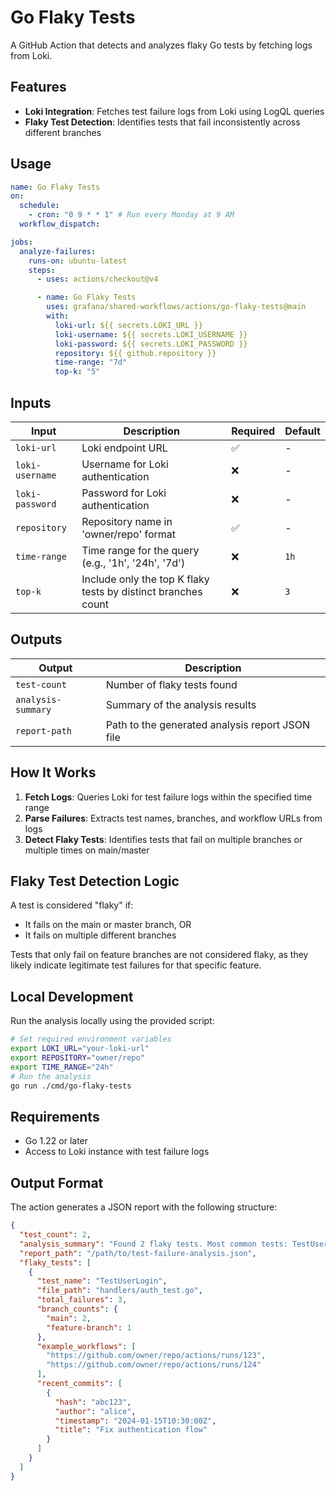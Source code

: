 # Go Flaky Tests

A GitHub Action that detects and analyzes flaky Go tests by fetching logs from Loki.

## Features

- **Loki Integration**: Fetches test failure logs from Loki using LogQL queries
- **Flaky Test Detection**: Identifies tests that fail inconsistently across different branches

## Usage

```yaml
name: Go Flaky Tests
on:
  schedule:
    - cron: "0 9 * * 1" # Run every Monday at 9 AM
  workflow_dispatch:

jobs:
  analyze-failures:
    runs-on: ubuntu-latest
    steps:
      - uses: actions/checkout@v4

      - name: Go Flaky Tests
        uses: grafana/shared-workflows/actions/go-flaky-tests@main
        with:
          loki-url: ${{ secrets.LOKI_URL }}
          loki-username: ${{ secrets.LOKI_USERNAME }}
          loki-password: ${{ secrets.LOKI_PASSWORD }}
          repository: ${{ github.repository }}
          time-range: "7d"
          top-k: "5"
```

## Inputs

| Input           | Description                                                   | Required | Default |
| --------------- | ------------------------------------------------------------- | -------- | ------- |
| `loki-url`      | Loki endpoint URL                                             | ✅       | -       |
| `loki-username` | Username for Loki authentication                              | ❌       | -       |
| `loki-password` | Password for Loki authentication                              | ❌       | -       |
| `repository`    | Repository name in 'owner/repo' format                        | ✅       | -       |
| `time-range`    | Time range for the query (e.g., '1h', '24h', '7d')            | ❌       | `1h`    |
| `top-k`         | Include only the top K flaky tests by distinct branches count | ❌       | `3`     |

## Outputs

| Output             | Description                                     |
| ------------------ | ----------------------------------------------- |
| `test-count`       | Number of flaky tests found                     |
| `analysis-summary` | Summary of the analysis results                 |
| `report-path`      | Path to the generated analysis report JSON file |

## How It Works

1. **Fetch Logs**: Queries Loki for test failure logs within the specified time range
2. **Parse Failures**: Extracts test names, branches, and workflow URLs from logs
3. **Detect Flaky Tests**: Identifies tests that fail on multiple branches or multiple times on main/master

## Flaky Test Detection Logic

A test is considered "flaky" if:

- It fails on the main or master branch, OR
- It fails on multiple different branches

Tests that only fail on feature branches are not considered flaky, as they likely indicate legitimate test failures for that specific feature.

## Local Development

Run the analysis locally using the provided script:

```bash
# Set required environment variables
export LOKI_URL="your-loki-url"
export REPOSITORY="owner/repo"
export TIME_RANGE="24h"
# Run the analysis
go run ./cmd/go-flaky-tests
```

## Requirements

- Go 1.22 or later
- Access to Loki instance with test failure logs

## Output Format

The action generates a JSON report with the following structure:

```json
{
  "test_count": 2,
  "analysis_summary": "Found 2 flaky tests. Most common tests: TestUserLogin (3 total failures; recently changed by alice), TestPayment (1 total failures; recently changed by bob)",
  "report_path": "/path/to/test-failure-analysis.json",
  "flaky_tests": [
    {
      "test_name": "TestUserLogin",
      "file_path": "handlers/auth_test.go",
      "total_failures": 3,
      "branch_counts": {
        "main": 2,
        "feature-branch": 1
      },
      "example_workflows": [
        "https://github.com/owner/repo/actions/runs/123",
        "https://github.com/owner/repo/actions/runs/124"
      ],
      "recent_commits": [
        {
          "hash": "abc123",
          "author": "alice",
          "timestamp": "2024-01-15T10:30:00Z",
          "title": "Fix authentication flow"
        }
      ]
    }
  ]
}
```

